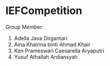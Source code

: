 # IEFCompetition

Group Member:
1. Adella Java Dirgantari
2. Aina Khairina binti Ahmad Khair
3. Ken Prameswari Caesarella Aryaputri
4. Yusuf Athallah Ardiansyah
